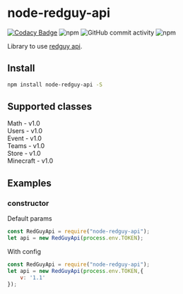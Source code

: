 # node-redguy-api

[![Codacy Badge](https://api.codacy.com/project/badge/Grade/b236af86f3f048a3a51118f1ea8e54ef)](https://app.codacy.com/gh/RedGuyGames/node-redguy-api?utm_source=github.com&utm_medium=referral&utm_content=RedGuyGames/node-redguy-api&utm_campaign=Badge_Grade) ![npm](https://img.shields.io/npm/v/node-redguy-api) ![GitHub commit activity](https://img.shields.io/github/commit-activity/m/RedGuyGames/node-redguy-api) ![npm](https://img.shields.io/npm/dm/node-redguy-api)

Library to use [redguy api](https://wiki.redguy.ru/Api "redguy api").

## Install

```sh
npm install node-redguy-api -S
```

## Supported classes
Math - v1.0<br>
Users - v1.0<br>
Event - v1.0<br>
Teams - v1.0<br>
Store - v1.0<br>
Minecraft - v1.0

## Examples

### constructor
Default params

```js
const RedGuyApi = require("node-redguy-api");
let api = new RedGuyApi(process.env.TOKEN);
```
With config
```js
const RedGuyApi = require("node-redguy-api");
let api = new RedGuyApi(process.env.TOKEN,{
	v: '1.1'
});
```
